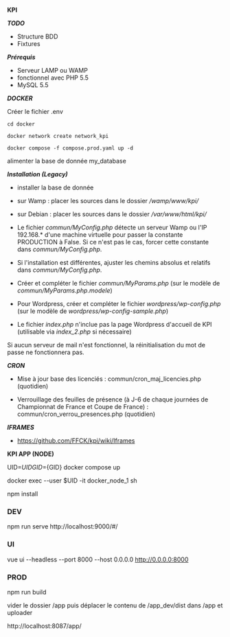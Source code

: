 __KPI__

___TODO___

- Structure BDD
- Fixtures

___Prérequis___

- Serveur LAMP ou WAMP
- fonctionnel avec PHP 5.5
- MySQL 5.5

___DOCKER___

Créer le fichier .env

`cd docker`

`docker network create network_kpi`

`docker compose -f compose.prod.yaml up -d`

alimenter la base de donnée my_database

___Installation (Legacy)___

- installer la base de donnée

- sur Wamp : placer les sources dans le dossier */wamp/www/kpi/*

- sur Debian : placer les sources dans le dossier */var/www/html/kpi/*

- Le fichier *commun/MyConfig.php* détecte un serveur Wamp ou l'IP 192.168.* d'une machine virtuelle pour passer la constante PRODUCTION à False.
Si ce n'est pas le cas, forcer cette constante dans *commun/MyConfig.php*.

- Si l'installation est différentes, ajuster les chemins absolus et relatifs dans *commun/MyConfig.php*.

- Créer et compléter le fichier *commun/MyParams.php* (sur le modèle de *commun/MyParams.php.modele*)

- Pour Wordpress, créer et compléter le fichier *wordpress/wp-config.php* (sur le modèle de *wordpress/wp-config-sample.php*)

- Le fichier *index.php* n'inclue pas la page Wordpress d'accueil de KPI (utilisable via *index_2.php* si nécessaire)


Si aucun serveur de mail n'est fonctionnel, la réinitialisation du mot de passe ne fonctionnera pas.

___CRON___

- Mise à jour base des licenciés : commun/cron_maj_licencies.php  (quotidien)

- Verrouillage des feuilles de présence (à J-6 de chaque journées de Championnat de France et Coupe de France) : commun/cron_verrou_presences.php  (quotidien)


___IFRAMES___

- https://github.com/FFCK/kpi/wiki/Iframes


__KPI APP (NODE)__

UID=${UID} GID=${GID} docker compose up

docker exec --user $UID -it docker_node_1 sh

npm install

### DEV
npm run serve
http://localhost:9000/#/

### UI
vue ui --headless --port 8000 --host 0.0.0.0
http://0.0.0.0:8000

### PROD
npm run build

vider le dossier /app puis déplacer le contenu de /app_dev/dist dans /app et uploader

http://localhost:8087/app/
